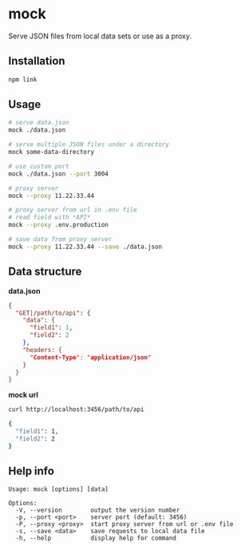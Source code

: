 # mock

Serve JSON files from local data sets or use as a proxy.

## Installation

```bash
npm link
```

## Usage

```bash
# serve data.json
mock ./data.json

# serve multiple JSON files under a directory
mock some-data-directory

# use custom port
mock ./data.json --port 3004

# proxy server
mock --proxy 11.22.33.44

# proxy server from url in .env file
# read field with *API*
mock --proxy .env.production

# save data from proxy server
mock --proxy 11.22.33.44 --save ./data.json
```

## Data structure

**data.json**

```json
{
  "GET|/path/to/api": {
    "data": {
      "field1": 1,
      "field2": 2
    },
    "headers: {
      "Content-Type": "application/json"
    }
  }
}
```

**mock url**

```bash
curl http://localhost:3456/path/to/api

{
  "field1": 1,
  "field2": 2
}
```

## Help info

```
Usage: mock [options] [data]

Options:
  -V, --version        output the version number
  -p, --port <port>    server port (default: 3456)
  -P, --proxy <proxy>  start proxy server from url or .env file
  -s, --save <data>    save requests to local data file
  -h, --help           display help for command
```

